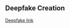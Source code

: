 ## Deepfake Creation

[Deepfake link](https://app.heygen.com/share/59cc42ee4fdf400ebab154cb0b5ed64c)
